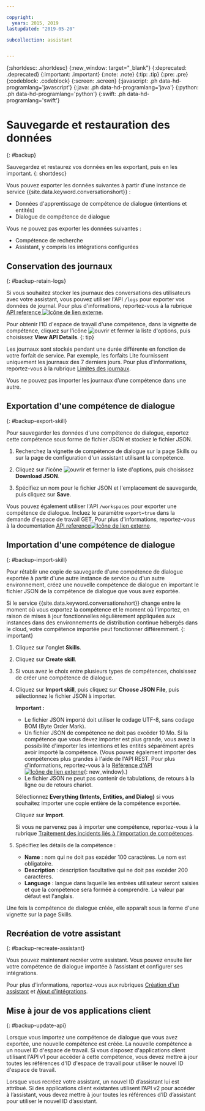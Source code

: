 ```yaml
---

copyright:
  years: 2015, 2019
lastupdated: "2019-05-20"

subcollection: assistant


---
```


{:shortdesc: .shortdesc}
{:new_window: target="_blank"}
{:deprecated: .deprecated}
{:important: .important}
{:note: .note}
{:tip: .tip}
{:pre: .pre}
{:codeblock: .codeblock}
{:screen: .screen}
{:javascript: .ph data-hd-programlang='javascript'}
{:java: .ph data-hd-programlang='java'}
{:python: .ph data-hd-programlang='python'}
{:swift: .ph data-hd-programlang='swift'}

# Sauvegarde et restauration des données
{: #backup}

Sauvegardez et restaurez vos données en les exportant, puis en les important.
{: shortdesc}

Vous pouvez exporter les données suivantes à partir d'une instance de service {{site.data.keyword.conversationshort}} :

- Données d'apprentissage de compétence de dialogue (intentions et entités)
- Dialogue de compétence de dialogue

Vous ne pouvez pas exporter les données suivantes :

- Compétence de recherche
- Assistant, y compris les intégrations configurées

## Conservation des journaux
{: #backup-retain-logs}

Si vous souhaitez stocker les journaux des conversations des utilisateurs avec votre assistant, vous pouvez utiliser l'API `/logs` pour exporter vos données de journal. Pour plus d'informations, reportez-vous à la rubrique [API reference ![Icône de lien externe](../../icons/launch-glyph.svg "Icône de lien externe")](https://cloud.ibm.com/apidocs/assistant#list-log-events-in-a-workspace).

Pour obtenir l'ID d'espace de travail d'une compétence, dans la vignette de compétence, cliquez sur l'icône ![ouvrir et fermer la liste d'options](images/kabob-beta.png), puis choisissez **View API Details**.
{: tip}

Les journaux sont stockés pendant une durée différente en fonction de votre forfait de service. Par exemple, les forfaits Lite fournissent uniquement les journaux des 7 derniers jours. Pour plus d'informations, reportez-vous à la rubrique [Limites des journaux](/docs/services/assistant?topic=assistant-logs#logs-limits).

Vous ne pouvez pas importer les journaux d’une compétence dans une autre.

## Exportation d'une compétence de dialogue
{: #backup-export-skill}

Pour sauvegarder les données d'une compétence de dialogue, exportez cette compétence sous forme de fichier JSON et stockez le fichier JSON.

1.  Recherchez la vignette de compétence de dialogue sur la page Skills ou sur la page de configuration d'un assistant utilisant la compétence.

1.  Cliquez sur l'icône ![ouvrir et fermer la liste d'options](images/kabob-beta.png), puis choisissez **Download JSON**.

1.  Spécifiez un nom pour le fichier JSON et l'emplacement de sauvegarde, puis cliquez sur **Save**.

Vous pouvez également utiliser l'API `/workspaces` pour exporter une compétence de dialogue. Incluez le paramètre `export=true` dans la demande d'espace de travail GET. Pour plus d'informations, reportez-vous à la documentation [API reference![Icône de lien externe](../../icons/launch-glyph.svg "Icône de lien externe")](https://cloud.ibm.com/apidocs/assistant#get-information-about-a-workspace).

## Importation d'une compétence de dialogue
{: #backup-import-skill}

Pour rétablir une copie de sauvegarde d'une compétence de dialogue exportée à partir d'une autre instance de service ou d'un autre environnement, créez une nouvelle compétence de dialogue en important le fichier JSON de la compétence de dialogue que vous avez exportée.

Si le service {{site.data.keyword.conversationshort}} change entre le moment où vous exportez la compétence et le moment où l'importez, en raison de mises à jour fonctionnelles régulièrement appliquées aux instances dans des environnements de distribution continue hébergés dans le cloud, votre compétence importée peut fonctionner différemment.
{: important}

1.  Cliquez sur l'onglet **Skills**.

1.  Cliquez sur **Create skill**.

1.  Si vous avez le choix entre plusieurs types de compétences, choisissez de créer une compétence de dialogue. 

1.  Cliquez sur **Import skill**, puis cliquez sur **Choose JSON File**, puis sélectionnez le fichier JSON à importer.

    **Important :**

    - Le fichier JSON importé doit utiliser le codage UTF-8, sans codage BOM (Byte Order Mark).
    - Un fichier JSON de compétence ne doit pas excéder 10 Mo. Si la compétence que vous devez importer est plus grande, vous avez la possibilité d'importer les intentions et les entités séparément après avoir importé la compétence. (Vous pouvez également importer des compétences plus grandes à l'aide de l'API REST. Pour plus d'informations, reportez-vous à la [Référence d'API ![Icône de lien externe](../../icons/launch-glyph.svg "Icône de lien externe")](https://cloud.ibm.com/apidocs/assistant#create-workspace){: new_window}.)
    - Le fichier JSON ne peut pas contenir de tabulations, de retours à la ligne ou de retours chariot.

    Sélectionnez **Everything (Intents, Entities, and Dialog)** si vous souhaitez importer une copie entière de la compétence exportée.

    Cliquez sur **Import**.

    Si vous ne parvenez pas à importer une compétence, reportez-vous à la rubrique [Traitement des incidents liés à l'importation de compétences](/docs/services/assistant?topic=assistant-skill-add#skill-add-import-errors).

1.  Spécifiez les détails de la compétence :

    - **Name** : nom qui ne doit pas excéder 100 caractères. Le nom est obligatoire.
    - **Description** : description facultative qui ne doit pas excéder 200 caractères.
    - **Language** : langue dans laquelle les entrées utilisateur seront saisies et que la compétence sera formée à comprendre. La valeur par défaut est l'anglais.

Une fois la compétence de dialogue créée, elle apparaît sous la forme d'une vignette sur la page Skills. 

## Recréation de votre assistant
{: #backup-recreate-assistant}

Vous pouvez maintenant recréer votre assistant. Vous pouvez ensuite lier votre compétence de dialogue importée à l’assistant et configurer ses intégrations.

Pour plus d'informations, reportez-vous aux rubriques [Création d'un assistant](/docs/services/assistant?topic=assistant-assistant-add) et [Ajout d'intégrations](/docs/services/assistant?topic=assistant-deploy-integration-add#deploy-integration-add-task).

## Mise à jour de vos applications client
{: #backup-update-api}

Lorsque vous importez une compétence de dialogue que vous avez exportée, une nouvelle compétence est créée. La nouvelle compétence a un nouvel ID d'espace de travail. Si vous disposez d'applications client utilisant l'API v1 pour accéder à cette compétence, vous devez mettre à jour toutes les références d'ID d'espace de travail pour utiliser le nouvel ID d'espace de travail.

Lorsque vous recréez votre assistant, un nouvel ID d’assistant lui est attribué. Si des applications client existantes utilisent l’API v2 pour accéder à l’assistant, vous devez mettre à jour toutes les références d’ID d’assistant pour utiliser le nouvel ID d’assistant.
